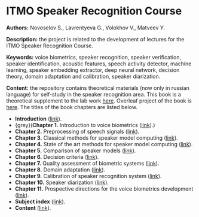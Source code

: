 # ITMO Speaker Recognition Course

**Authors:** Novoselov S., Lavrentyeva G., Volokhov V., Matveev Y.

**Description:** the project is related to the development of lectures for the ITMO Speaker Recognition Course.

**Keywords:** voice biometrics, speaker recognition, speaker verification, speaker identification, acoustic features, speech activity detector, machine learning, speaker embedding extractor, deep neural network, decision theory, domain adaptation and calibration, speaker diarization.

**Content:** the repository contains theoretical materials (now only in russian language) for self-study in the speaker recognition area. This book is a theoretical supplement to the lab work [here](https://github.com/itmo-mbss-lab/sr_labs_book). Overleaf project of the book is [here](https://www.overleaf.com/read/qbprtkvjjtjt#f2160d). The titles of the book chapters are listed below.

- **Introduction**                                                            ([link](https://github.com/itmo-mbss-lab/sr_lectures_book/blob/main/03_intro.tex)).
- {grey}(**Chapter 1.** Introduction to voice biometrics                             ([link](https://github.com/itmo-mbss-lab/sr_lectures_book/blob/main/04_chapter_01.tex)).)
- **Chapter 2.** Preprocessing of speech signals                              ([link](https://github.com/itmo-mbss-lab/sr_lectures_book/blob/main/05_chapter_02.tex)).
- **Chapter 3.** Classical methods for speaker model computing                ([link](https://github.com/itmo-mbss-lab/sr_lectures_book/blob/main/06_chapter_03.tex)).
- **Chapter 4.** State of the art methods for speaker model computing         ([link](https://github.com/itmo-mbss-lab/sr_lectures_book/blob/main/07_chapter_04.tex)).
- **Chapter 5.** Comparison of speaker models                                 ([link](https://github.com/itmo-mbss-lab/sr_lectures_book/blob/main/08_chapter_05.tex)).
- **Chapter 6.** Decision criteria                                            ([link](https://github.com/itmo-mbss-lab/sr_lectures_book/blob/main/09_chapter_06.tex)).
- **Chapter 7.** Quality assessment of biometric systems                      ([link](https://github.com/itmo-mbss-lab/sr_lectures_book/blob/main/10_chapter_07.tex)).
- **Chapter 8.** Domain adaptation                                            ([link](https://github.com/itmo-mbss-lab/sr_lectures_book/blob/main/11_chapter_08.tex)).
- **Chapter 9.** Calibration of speaker recognition system                    ([link](https://github.com/itmo-mbss-lab/sr_lectures_book/blob/main/12_chapter_09.tex)).
- **Chapter 10.** Speaker diarization                                         ([link](https://github.com/itmo-mbss-lab/sr_lectures_book/blob/main/13_chapter_10.tex)).
- **Chapter 11.** Prospective directions for the voice biometrics development ([link](https://github.com/itmo-mbss-lab/sr_lectures_book/blob/main/14_chapter_11.tex)).
- **Subject index**                                                           ([link](https://github.com/itmo-mbss-lab/sr_lectures_book/blob/main/15_subject_index.tex)).
- **Content**                                                                 ([link](https://github.com/itmo-mbss-lab/sr_lectures_book/blob/main/16_content.tex)).
